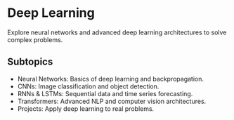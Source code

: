 # Deep Learning

Explore neural networks and advanced deep learning architectures to solve complex problems.

## Subtopics
- Neural Networks: Basics of deep learning and backpropagation.
- CNNs: Image classification and object detection.
- RNNs & LSTMs: Sequential data and time series forecasting.
- Transformers: Advanced NLP and computer vision architectures.
- Projects: Apply deep learning to real problems.
